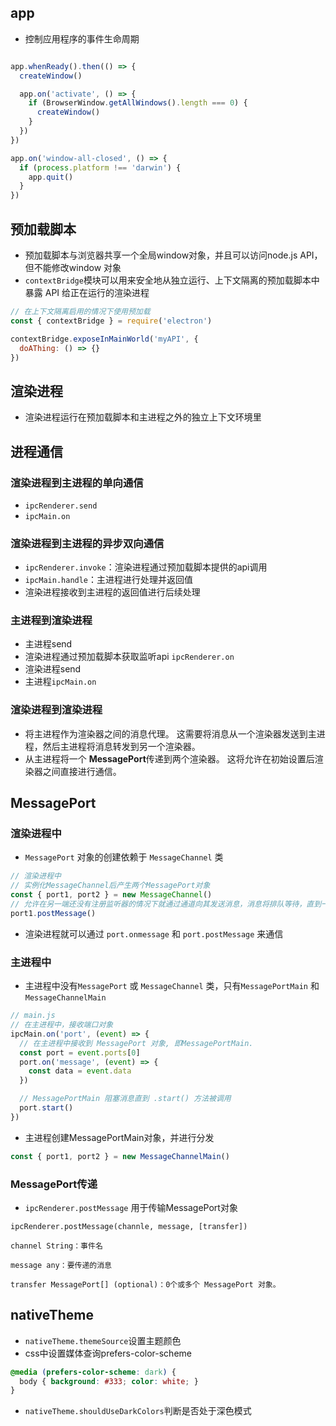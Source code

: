 ## app

- 控制应用程序的事件生命周期

```js

app.whenReady().then(() => {
  createWindow()

  app.on('activate', () => {
    if (BrowserWindow.getAllWindows().length === 0) {
      createWindow()
    }
  })
})

app.on('window-all-closed', () => {
  if (process.platform !== 'darwin') {
    app.quit()
  }
})
```



## 预加载脚本

- 预加载脚本与浏览器共享一个全局window对象，并且可以访问node.js API，但不能修改window 对象
-  `contextBridge`模块可以用来安全地从独立运行、上下文隔离的预加载脚本中暴露 API 给正在运行的渲染进程

```js
// 在上下文隔离启用的情况下使用预加载
const { contextBridge } = require('electron')

contextBridge.exposeInMainWorld('myAPI', {
  doAThing: () => {}
})
```



## 渲染进程

- 渲染进程运行在预加载脚本和主进程之外的独立上下文环境里

## 进程通信

### 渲染进程到主进程的单向通信

- `ipcRenderer.send`
- `ipcMain.on`

### 渲染进程到主进程的异步双向通信

- `ipcRenderer.invoke`：渲染进程通过预加载脚本提供的api调用
- `ipcMain.handle`：主进程进行处理并返回值
- 渲染进程接收到主进程的返回值进行后续处理

### 主进程到渲染进程

- 主进程send
- 渲染进程通过预加载脚本获取监听api      `ipcRenderer.on`
- 渲染进程send
- 主进程`ipcMain.on`

### 渲染进程到渲染进程

- 将主进程作为渲染器之间的消息代理。 这需要将消息从一个渲染器发送到主进程，然后主进程将消息转发到另一个渲染器。
- 从主进程将一个 **MessagePort**传递到两个渲染器。 这将允许在初始设置后渲染器之间直接进行通信。

## MessagePort

### 渲染进程中

- `MessagePort` 对象的创建依赖于 `MessageChannel` 类

```js
// 渲染进程中
// 实例化MessageChannel后产生两个MessagePort对象	
const { port1, port2 } = new MessageChannel()
// 允许在另一端还没有注册监听器的情况下就通过通道向其发送消息，消息将排队等待，直到一个监听器注册为止。
port1.postMessage()
```

- 渲染进程就可以通过 `port.onmessage` 和 `port.postMessage` 来通信

### 主进程中

- 主进程中没有`MessagePort` 或 `MessageChannel` 类，只有`MessagePortMain` 和 `MessageChannelMain`

```js
// main.js 
// 在主进程中，接收端口对象
ipcMain.on('port', (event) => {
  // 在主进程中接收到 MessagePort 对象, 即MessagePortMain.
  const port = event.ports[0]
  port.on('message', (event) => {
    const data = event.data
  })

  // MessagePortMain 阻塞消息直到 .start() 方法被调用
  port.start()
})
```

- 主进程创建MessagePortMain对象，并进行分发

```js
const { port1, port2 } = new MessageChannelMain()
```



### MessagePort传递

-  `ipcRenderer.postMessage` 用于传输MessagePort对象

```
ipcRenderer.postMessage(channle, message, [transfer])

channel String：事件名

message any：要传递的消息

transfer MessagePort[] (optional)：0个或多个 MessagePort 对象。

```

## nativeTheme

- `nativeTheme.themeSource`设置主题颜色
- css中设置媒体查询prefers-color-scheme

```css
@media (prefers-color-scheme: dark) {
  body { background: #333; color: white; }
}
```

- `nativeTheme.shouldUseDarkColors`判断是否处于深色模式